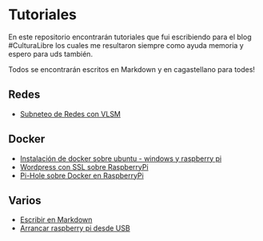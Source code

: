 # Tutoriales
En este repositorio encontrarán tutoriales que fui escribiendo para el blog #CulturaLibre los cuales me resultaron siempre como ayuda memoria y espero para uds también.

Todos se encontrarán escritos en Markdown y en cagastellano para todes!

## **Redes**

- [Subneteo de Redes con VLSM](https://github.com/Z4mbr4/Tutoriales/blob/main/Subneting%20con%20VLSM)

## **Docker**

- [Instalación de docker sobre ubuntu - windows y raspberry pi](https://github.com/Z4mbr4/Tutoriales/blob/main/Instalaci%C3%B3n%20de%20Docker%20sobre%20Ubuntu%2020.04.md)
- [Wordpress con SSL sobre RaspberryPi](https://github.com/Z4mbr4/Tutoriales/blob/main/Wordpress%20con%20SSL%20para%20Raspberry.md)
- [Pi-Hole sobre Docker en RaspberryPi](https://github.com/Z4mbr4/Tutoriales/blob/main/Pihole%20sobre%20docker%20en%20Raspberry.md)

## **Varios**

- [Escribir en Markdown](https://github.com/Z4mbr4/Tutoriales/blob/main/Escribir%20en%20Markdown.md)
- [Arrancar raspberry pi desde USB](https://github.com/Z4mbr4/Tutoriales/blob/main/Inciar%20RaspberryPi3%20desde%20USB.md)
